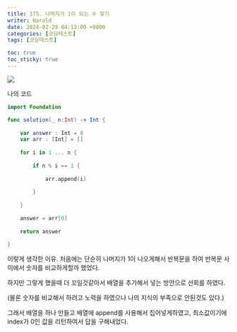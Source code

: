 ```yaml
---
title: 175. 나머지가 1이 되는 수 찾기
writer: Harold
date: 2024-02-29 04:13:00 +0800
categories: [코딩테스트]
tags: [코딩테스트]

toc: true
toc_sticky: true
---
```

![](https://velog.velcdn.com/images/haroldfromk/post/7635b84d-6098-4e18-aa5e-a3510c1fca78/image.png)


나의 코드
```swift
import Foundation

func solution(_ n:Int) -> Int {
    
    var answer : Int = 0
    var arr : [Int] = []
    
    for i in 1 ... n {
        
        if n % i == 1 {
            
            arr.append(i)
        
        }
            
    }
    
    answer = arr[0]
    
    return answer
    
}
```

이렇게 생각한 이유.
처음에는 단순히 나머지가 1이 나오게해서 반복문을 하여
반복문 사이에서 숫자를 비교하게할까 했었다.

하지만 그렇게 했을때 더 꼬일것같아서 배열을 추가해서 넣는 방안으로 선회를 하였다. 

(물론 숫자를 비교해서 하려고 노력을 하였으나 나의 지식의 부족으로 안된것도 있다.)

그래서 배열을 하나 만들고 배열에 append를 사용해서 집어넣게하였고, 최소값이기에 index가 0인 값을 리턴하여서 답을 구해내었다.